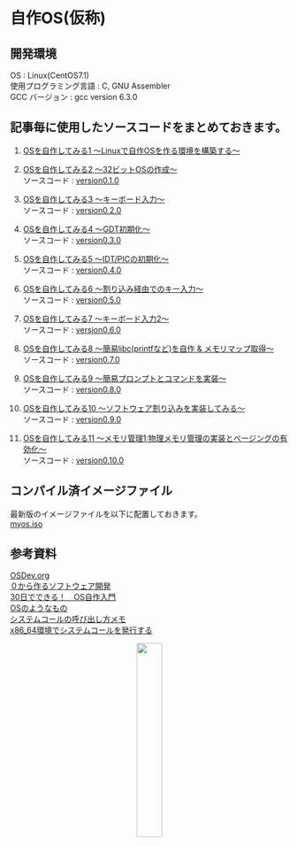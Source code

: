 # 自作OS(仮称)

## 開発環境
OS : Linux(CentOS7.1)  
使用プログラミング言語 : C, GNU Assembler  
GCC バージョン : gcc version 6.3.0  

## 記事毎に使用したソースコードをまとめておきます。
1. [OSを自作してみる1 ～Linuxで自作OSを作る環境を構築する～](https://zeus.shadow-net.jp/?p=118)  
  
  
2. [OSを自作してみる2 ～32ビットOSの作成～](https://zeus.shadow-net.jp/?p=126)  
   ソースコード : [version0.1.0](https://github.com/Shadow5523/osdev/releases/tag/version0.1.0)
  
3. [OSを自作してみる3 ～キーボード入力～](https://zeus.shadow-net.jp/?p=235)  
   ソースコード : [version0.2.0](https://github.com/Shadow5523/osdev/releases/tag/version0.2.0)
  
4. [OSを自作してみる4 ～GDT初期化～](https://zeus.shadow-net.jp/?p=337)  
   ソースコード : [version0.3.0](https://github.com/Shadow5523/osdev/releases/tag/version0.3.0)
  
5. [OSを自作してみる5 ～IDT/PICの初期化～](https://zeus.shadow-net.jp/?p=415)  
   ソースコード : [version0.4.0](https://github.com/Shadow5523/osdev/releases/tag/version0.4.0)  

6. [OSを自作してみる6 ～割り込み経由でのキー入力～](https://zeus.shadow-net.jp/?p=508)  
   ソースコード : [version0.5.0](https://github.com/Shadow5523/osdev/releases/tag/version0.5.0)  

7. [OSを自作してみる7 ～キーボード入力2～](https://zeus.shadow-net.jp/?p=667)  
   ソースコード : [version0.6.0](https://github.com/Shadow5523/osdev/releases/tag/version0.6.0)  

8. [OSを自作してみる8 ～簡易libc(printfなど)を自作 & メモリマップ取得～](https://zeus.shadow-net.jp/?p=711)  
   ソースコード : [version0.7.0](https://github.com/Shadow5523/osdev/releases/tag/version0.7.0)  
  
9. [OSを自作してみる9 ～簡易プロンプトとコマンドを実装～](https://zeus.shadow-net.jp/?p=1077)  
   ソースコード : [version0.8.0](https://github.com/Shadow5523/osdev/releases/tag/version0.8.0)

10. [OSを自作してみる10 ～ソフトウェア割り込みを実装してみる～](https://zeus.shadow-net.jp/?p=1201)  
   ソースコード : [version0.9.0](https://github.com/Shadow5523/osdev/releases/tag/version0.9.0)  
   
11. [OSを自作してみる11 ～メモリ管理1:物理メモリ管理の実装とページングの有効化～](https://zeus.shadow-net.jp/?p=1273)  
   ソースコード : [version0.10.0](https://github.com/Shadow5523/osdev/releases/tag/version0.10.0)  
  
## コンパイル済イメージファイル
最新版のイメージファイルを以下に配置しておきます。  
   [myos.iso](/imgfile)  

  
## 参考資料
[OSDev.org](http://wiki.osdev.org/Main_Page)  
[０から作るソフトウェア開発](http://softwaretechnique.jp/OS_Development/scratchbuild.html)  
[30日でできる！　OS自作入門](https://books.google.co.jp/books/about/30%E6%97%A5%E3%81%A7%E3%81%A7%E3%81%8D%E3%82%8B_OS%E8%87%AA%E4%BD%9C%E5%85%A5%E9%96%80.html?id=ilSvAgAAQBAJ&source=kp_cover&redir_esc=y)  
[OSのようなもの](http://d.hatena.ne.jp/wocota/searchdiary?word=%2A%5B%BC%AB%BA%EEOS%5D)  
[システムコールの呼び出し方メモ](https://qiita.com/kure/items/5a1a114f9a37aeab255c)  
[x86_64環境でシステムコールを発行する](http://sugawarayusuke.hatenablog.com/entry/2016/04/22/213251)    

<center><img src="http://shadows.dip.jp/wp-content/uploads/2017/09/githubへ投稿.png" alt="" width="30%"/></center>